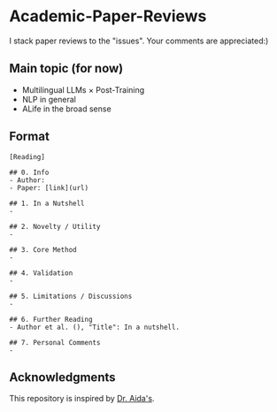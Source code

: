 # Academic-Paper-Reviews
I stack paper reviews to the "issues". Your comments are appreciated:)

## Main topic (for now)
* Multilingual LLMs × Post-Training
* NLP in general
* ALife in the broad sense

## Format
```
[Reading]

## 0. Info
- Author: 
- Paper: [link](url)

## 1. In a Nutshell
- 

## 2. Novelty / Utility
- 

## 3. Core Method
- 

## 4. Validation
- 

## 5. Limitations / Discussions
- 

## 6. Further Reading
- Author et al. (), "Title": In a nutshell.

## 7. Personal Comments
- 
```

## Acknowledgments
This repository is inspired by [Dr. Aida's](https://github.com/a1da4/paper-survey).
